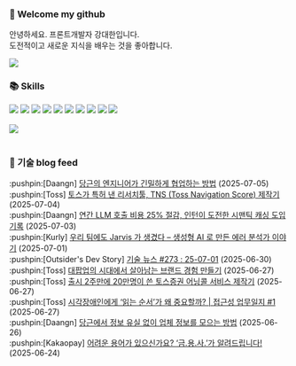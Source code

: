 ### 👋 Welcome my github

안녕하세요. 프론트개발자 강대한입니다.
<br>
도전적이고 새로운 지식을 배우는 것을 좋아합니다.

<!--
![header](https://capsule-render.vercel.app/api?type=Waving&color=auto&height=300&section=header&text=Welcome&fontAlignY=40&desc=KangDaeHan%20github%20&descSize=20&descAlignY=55&animation=fadeIn&fontSize=90)

**KangDaeHan/KangDaeHan** is a ✨ _special_ ✨ repository because its `README.md` (this file) appears on your GitHub profile.

Here are some ideas to get you started:

- 🔭 I’m currently working on ...
- 🌱 I’m currently learning ...
- 👯 I’m looking to collaborate on ...
- 🤔 I’m looking for help with ...
- 💬 Ask me about ...
- 📫 How to reach me: ...
- 😄 Pronouns: ...
- ⚡ Fun fact: ...
-->

<a href="https://twinfamily.github.io" target="_blank"><img src="https://img.shields.io/badge/Blog-121D33?style=flat-square&logo=blogger&logoColor=ffffff"/></a>

### :books: Skills
<a href="#" target="_blank"><img src="https://img.shields.io/badge/React-61DAFB?style=flat-square&logo=react&logoColor=ffffff"/></a>
<a href="#" target="_blank"><img src="https://img.shields.io/badge/Html5-E34F26?style=flat-square&logo=html5&logoColor=ffffff"/></a>
<a href="#" target="_blank"><img src="https://img.shields.io/badge/Javascript-F7DF1E?style=flat-square&logo=javascript&logoColor=ffffff"/></a>
<a href="#" target="_blank"><img src="https://img.shields.io/badge/Cssmodules-000000?style=flat-square&logo=cssmodules&logoColor=ffffff"/></a>
<a href="#" target="_blank"><img src="https://img.shields.io/badge/Node.js-339933?style=flat-square&logo=nodedotjs&logoColor=ffffff"/></a>
<a href="#" target="_blank"><img src="https://img.shields.io/badge/Typescript-3178C6?style=flat-square&logo=typescript&logoColor=ffffff"/></a>
<a href="#" target="_blank"><img src="https://img.shields.io/badge/Git-F05032?style=flat-square&logo=git&logoColor=ffffff"/></a>
<a href="#" target="_blank"><img src="https://img.shields.io/badge/Gitlab-FC6D26?style=flat-square&logo=gitlab&logoColor=ffffff"/></a>
<a href="#" target="_blank"><img src="https://img.shields.io/badge/Webpack-8DD6F9?style=flat-square&logo=webpack&logoColor=ffffff"/></a>
<a href="#" target="_blank"><img src="https://img.shields.io/badge/Vite-646CFF?style=flat-square&logo=vite&logoColor=ffffff"/></a>
<br><br>
<img src="https://github-readme-stats.vercel.app/api/top-langs/?username=KangDaeHan&layout=compact">
<br><br>
### :round_pushpin: 기술 blog feed
<!-- BLOG-POST-LIST:START --><div>:pushpin:[Daangn] <a target="_blank" href="https://medium.com/daangn/%EB%8B%B9%EA%B7%BC%EC%9D%98-%EC%97%94%EC%A7%80%EB%8B%88%EC%96%B4%EA%B0%80-%EA%B8%B4%EB%B0%80%ED%95%98%EA%B2%8C-%ED%98%91%EC%97%85%ED%95%98%EB%8A%94-%EB%B0%A9%EB%B2%95-51de89d100cc?source=rss----4505f82a2dbd---4">당근의 엔지니어가 긴밀하게 협업하는 방법</a> (2025-07-05)</div><div>:pushpin:[Toss] <a target="_blank" href="https://toss.tech/article/Toss_Navigation_Score">토스가 특허 낸 리서치툴, TNS &lpar;Toss Navigation Score&rpar; 제작기</a> (2025-07-04)</div><div>:pushpin:[Daangn] <a target="_blank" href="https://medium.com/daangn/%EC%97%B0%EA%B0%84-llm-%ED%98%B8%EC%B6%9C-%EB%B9%84%EC%9A%A9-25-%EC%A0%88%EA%B0%90-%EC%9D%B8%ED%84%B4%EC%9D%B4-%EB%8F%84%EC%A0%84%ED%95%9C-%EC%8B%9C%EB%A7%A8%ED%8B%B1-%EC%BA%90%EC%8B%B1-%EB%8F%84%EC%9E%85-%EA%B8%B0%EB%A1%9D-af3de9a74d0c?source=rss----4505f82a2dbd---4">연간 LLM 호출 비용 25% 절감, 인턴이 도전한 시맨틱 캐싱 도입 기록</a> (2025-07-03)</div><div>:pushpin:[Kurly] <a target="_blank" href="http://thefarmersfront.github.io/blog/2025-delivery-jarvis-story/">우리 팀에도 Jarvis 가 생겼다 – 생성형 AI 로 만든 에러 분석가 이야기</a> (2025-07-01)</div><div>:pushpin:[Outsider's Dev Story] <a target="_blank" href="https://blog.outsider.ne.kr/1766">기술 뉴스 #273 : 25-07-01</a> (2025-06-30)</div><div>:pushpin:[Toss] <a target="_blank" href="https://toss.tech/article/10to100-behind">대팝업의 시대에서 살아남는 브랜드 경험 만들기</a> (2025-06-27)</div><div>:pushpin:[Toss] <a target="_blank" href="https://toss.tech/article/toss-securities-earnings-call">출시 2주만에 20만명이 쓴 토스증권 어닝콜 서비스 제작기</a> (2025-06-27)</div><div>:pushpin:[Toss] <a target="_blank" href="https://toss.tech/article/voiceover_usability">시각장애인에게 ‘읽는 순서’가 왜 중요할까? | 접근성 업무일지 #1</a> (2025-06-27)</div><div>:pushpin:[Daangn] <a target="_blank" href="https://medium.com/daangn/%EB%8B%B9%EA%B7%BC%EC%97%90%EC%84%9C-%EC%A0%95%EB%B3%B4-%EC%9C%A0%EC%8B%A4-%EC%97%86%EC%9D%B4-%EC%97%85%EC%B2%B4-%EC%A0%95%EB%B3%B4%EB%A5%BC-%EB%AA%A8%EC%9C%BC%EB%8A%94-%EB%B0%A9%EB%B2%95-ad69c1eb05e2?source=rss----4505f82a2dbd---4">당근에서 정보 유실 없이 업체 정보를 모으는 방법</a> (2025-06-26)</div><div>:pushpin:[Kakaopay] <a target="_blank" href="https://tech.kakaopay.com/post/kakaopay-hackathon-ai-finance-glossary/">어려운 용어가 있으신가요? ‘금.용.사.’가 알려드립니다!</a> (2025-06-24)</div><!-- BLOG-POST-LIST:END -->

<!-- ![Anurag's GitHub stats](https://github-readme-stats.vercel.app/api?username=KangDaeHan&show_icons=true&theme=radical) -->
